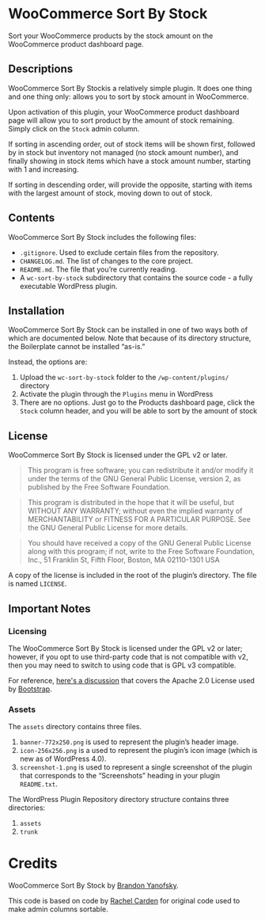 # WooCommerce Sort By Stock

Sort your WooCommerce products by the stock amount on the WooCommerce product dashboard page.

## Descriptions

WooCommerce Sort By Stockis a relatively simple plugin. It does one thing and one thing only: allows you to sort by stock amount in WooCommerce.

Upon activation of this plugin, your WooCommerce product dashboard page will allow you to sort product by the amount of stock remaining. Simply click on the `Stock` admin column.

If sorting in ascending order, out of stock items will be shown first, followed by in stock but inventory not managed (no stock amount number), and finally showing in stock items which have a stock amount number, starting with 1 and increasing.

If sorting in descending order, will provide the opposite, starting with items with the largest amount of stock, moving down to out of stock.

## Contents

WooCommerce Sort By Stock includes the following files:

* `.gitignore`. Used to exclude certain files from the repository.
* `CHANGELOG.md`. The list of changes to the core project.
* `README.md`. The file that you’re currently reading.
* A `wc-sort-by-stock` subdirectory that contains the source code - a fully executable WordPress plugin.

## Installation

WooCommerce Sort By Stock can be installed in one of two ways both of which are documented below. Note that because of its directory structure, the Boilerplate cannot be installed “as-is.”

Instead, the options are:

1. Upload the `wc-sort-by-stock` folder to the `/wp-content/plugins/` directory
2. Activate the plugin through the `Plugins` menu in WordPress
3. There are no options. Just go to the Products dashboard page, click the `Stock` column header, and you will be able to sort by the amount of stock

## License

WooCommerce Sort By Stock is licensed under the GPL v2 or later.

> This program is free software; you can redistribute it and/or modify it under the terms of the GNU General Public License, version 2, as published by the Free Software Foundation.

> This program is distributed in the hope that it will be useful, but WITHOUT ANY WARRANTY; without even the implied warranty of MERCHANTABILITY or FITNESS FOR A PARTICULAR PURPOSE. See the GNU General Public License for more details.

> You should have received a copy of the GNU General Public License along with this program; if not, write to the Free Software Foundation, Inc., 51 Franklin St, Fifth Floor, Boston, MA 02110-1301 USA

A copy of the license is included in the root of the plugin’s directory. The file is named `LICENSE`.

## Important Notes

### Licensing

The WooCommerce Sort By Stock is licensed under the GPL v2 or later; however, if you opt to use third-party code that is not compatible with v2, then you may need to switch to using code that is GPL v3 compatible.

For reference, [here's a discussion](http://make.wordpress.org/themes/2013/03/04/licensing-note-apache-and-gpl/) that covers the Apache 2.0 License used by [Bootstrap](http://twitter.github.io/bootstrap/).

### Assets

The `assets` directory contains three files.

1. `banner-772x250.png` is used to represent the plugin’s header image.
2. `icon-256x256.png` is a used to represent the plugin’s icon image (which is new as of WordPress 4.0).
3. `screenshot-1.png` is used to represent a single screenshot of the plugin that corresponds to the “Screenshots” heading in your plugin `README.txt`.

The WordPress Plugin Repository directory structure contains three directories:

1. `assets`
2. `trunk`

# Credits

WooCommerce Sort By Stock by [Brandon Yanofsky](http://twitter.com/byanofsky/).

This code is based on code by [Rachel Carden](http://wpdreamer.com/2014/04/how-to-make-your-wordpress-admin-columns-sortable/) for original code used to make admin columns sortable.
